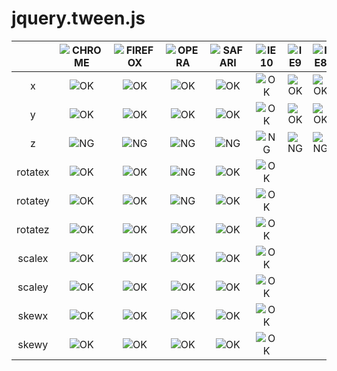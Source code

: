 jquery.tween.js
===============


|              | ![CHROME][chrome] | ![FIREFOX][firefox] | ![OPERA][opera]   | ![SAFARI][safari] | ![IE10][ie10] | ![IE9][ie9] | ![IE8][ie8] | ![IE7][ie7] | ![IE6][ie6] |
|:------------:|:---------:|:---------:|:---------:|:---------:|:---------:|:---------:|:---------:|:---------:|:---------:|
| x            | ![OK][OK] | ![OK][OK] | ![OK][OK] | ![OK][OK] | ![OK][OK] | ![OK][OK] | ![OK][OK] | ![OK][OK] | ![OK][OK] |
| y            | ![OK][OK] | ![OK][OK] | ![OK][OK] | ![OK][OK] | ![OK][OK] | ![OK][OK] | ![OK][OK] | ![OK][OK] | ![OK][OK] |
| z            | ![NG][NG] | ![NG][NG] | ![NG][NG] | ![NG][NG] | ![NG][NG] | ![NG][NG] | ![NG][NG] | ![NG][NG] | ![NG][NG] |
| rotatex      | ![OK][OK] | ![OK][OK] | ![NG][NG] | ![OK][OK] | ![OK][OK] |           |           |           |           |
| rotatey      | ![OK][OK] | ![OK][OK] | ![NG][NG] | ![OK][OK] | ![OK][OK] |           |           |           |           |
| rotatez      | ![OK][OK] | ![OK][OK] | ![OK][OK] | ![OK][OK] | ![OK][OK] |           |           |           |           |
| scalex       | ![OK][OK] | ![OK][OK] | ![OK][OK] | ![OK][OK] | ![OK][OK] |           |           |           |           |
| scaley       | ![OK][OK] | ![OK][OK] | ![OK][OK] | ![OK][OK] | ![OK][OK] |           |           |           |           |
| skewx        | ![OK][OK] | ![OK][OK] | ![OK][OK] | ![OK][OK] | ![OK][OK] |           |           |           |           |
| skewy        | ![OK][OK] | ![OK][OK] | ![OK][OK] | ![OK][OK] | ![OK][OK] |           |           |           |           |

<!--           | CHROME    | FIREFOX   | OPERA     | SAFARI    | IE10      | IE9       | IE8       | IE7       | IE6       | -->


[chrome]: https://raw.github.com/paulirish/browser-logos/master/chrome/chrome_48x48.png
[firefox]: https://raw.github.com/paulirish/browser-logos/master/firefox/firefox_48x48.png
[safari]: https://raw.github.com/paulirish/browser-logos/master/safari/safari_48x48.png
[opera]: https://raw.github.com/paulirish/browser-logos/master/opera/opera_48x48.png
[ie10]: https://raw.github.com/paulirish/browser-logos/master/ie10/ie10_48x48.png
[ie9]: https://raw.github.com/paulirish/browser-logos/master/ie9-10/ie9-10_48x48.png
[ie8]: https://raw.github.com/paulirish/browser-logos/master/ie7-8/ie7-8_48x48.png
[ie7]: https://raw.github.com/paulirish/browser-logos/master/ie7-8/ie7-8_48x48.png
[ie6]: https://raw.github.com/paulirish/browser-logos/master/ie6/ie6_48x48.png
[OK]: https://raw.github.com/after12am/jquery.cssanimate.js/dev/images/tick.png
[NG]: https://raw.github.com/after12am/jquery.cssanimate.js/dev/images/cross.png
